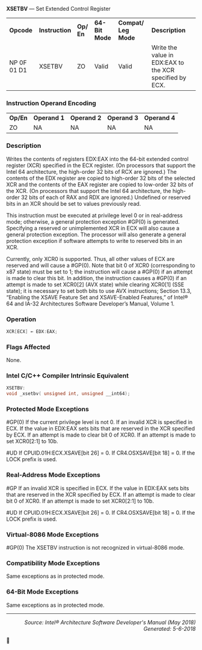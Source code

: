 <b>XSETBV</b> — Set Extended Control Register
<table>
	<tr>
		<td><b>Opcode</b></td>
		<td><b>Instruction</b></td>
		<td><b>Op/ En</b></td>
		<td><b>64-Bit Mode</b></td>
		<td><b>Compat/ Leg Mode</b></td>
		<td><b>Description</b></td>
	</tr>
	<tr>
		<td>NP 0F 01 D1</td>
		<td>XSETBV</td>
		<td>ZO</td>
		<td>Valid</td>
		<td>Valid</td>
		<td>Write the value in EDX:EAX to the XCR specified by ECX.</td>
	</tr>
</table>


### Instruction Operand Encoding
<table>
	<tr>
		<td><b>Op/En</b></td>
		<td><b>Operand 1</b></td>
		<td><b>Operand 2</b></td>
		<td><b>Operand 3</b></td>
		<td><b>Operand 4</b></td>
	</tr>
	<tr>
		<td>ZO</td>
		<td>NA</td>
		<td>NA</td>
		<td>NA</td>
		<td>NA</td>
	</tr>
</table>


### Description
Writes the contents of registers EDX:EAX into the 64-bit extended control register (XCR) specified in the ECX
register. (On processors that support the Intel 64 architecture, the high-order 32 bits of RCX are ignored.) The
contents of the EDX register are copied to high-order 32 bits of the selected XCR and the contents of the EAX
register are copied to low-order 32 bits of the XCR. (On processors that support the Intel 64 architecture, the high-
order 32 bits of each of RAX and RDX are ignored.) Undefined or reserved bits in an XCR should be set to values
previously read.

This instruction must be executed at privilege level 0 or in real-address mode; otherwise, a general protection
exception \#GP(0) is generated. Specifying a reserved or unimplemented XCR in ECX will also cause a general
protection exception. The processor will also generate a general protection exception if software attempts to write
to reserved bits in an XCR.

Currently, only XCR0 is supported. Thus, all other values of ECX are reserved and will cause a \#GP(0). Note that
bit 0 of XCR0 (corresponding to x87 state) must be set to 1; the instruction will cause a \#GP(0) if an attempt is
made to clear this bit. In addition, the instruction causes a \#GP(0) if an attempt is made to set XCR0[2] (AVX state)
while clearing XCR0[1] (SSE state); it is necessary to set both bits to use AVX instructions; Section 13.3, “Enabling
the XSAVE Feature Set and XSAVE-Enabled Features,” of Intel® 64 and IA-32 Architectures Software Developer’s
Manual, Volume 1.

### Operation

```java
XCR[ECX] ← EDX:EAX;
```
### Flags Affected

None.

### Intel C/C++ Compiler Intrinsic Equivalent
```c
XSETBV:
void _xsetbv( unsigned int, unsigned __int64);
```
### Protected Mode Exceptions

<p>#GP(0)
If the current privilege level is not 0.
If an invalid XCR is specified in ECX.
If the value in EDX:EAX sets bits that are reserved in the XCR specified by ECX.
If an attempt is made to clear bit 0 of XCR0.
If an attempt is made to set XCR0[2:1] to 10b.
<p>#UD
If CPUID.01H:ECX.XSAVE[bit 26] = 0.
If CR4.OSXSAVE[bit 18] = 0.
If the LOCK prefix is used.

### Real-Address Mode Exceptions
<p>#GP
If an invalid XCR is specified in ECX.
If the value in EDX:EAX sets bits that are reserved in the XCR specified by ECX.
If an attempt is made to clear bit 0 of XCR0.
If an attempt is made to set XCR0[2:1] to 10b.
<p>#UD
If CPUID.01H:ECX.XSAVE[bit 26] = 0.
If CR4.OSXSAVE[bit 18] = 0.
If the LOCK prefix is used.

### Virtual-8086 Mode Exceptions

<p>#GP(0)
The XSETBV instruction is not recognized in virtual-8086 mode.

### Compatibility Mode Exceptions

Same exceptions as in protected mode.

### 64-Bit Mode Exceptions

Same exceptions as in protected mode.

 --- 
<p align="right"><i>Source: Intel® Architecture Software Developer's Manual (May 2018)<br>Generated: 5-6-2018</i></p>
